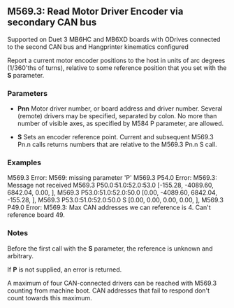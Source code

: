 ## M569.3: Read Motor Driver Encoder via secondary CAN bus

Supported on Duet 3 MB6HC and MB6XD boards with ODrives connected to the second CAN bus and Hangprinter kinematics configured

Report a current motor encoder positions to the host in units of arc degrees (1/360'ths of turns), relative to some reference position that you set with the **S** parameter.

### Parameters

- **Pnn** Motor driver number, or board address and driver number. Several (remote) drivers may be specified, separated by colon. No more than number of visible axes, as specified by M584 P parameter, are allowed.

- **S** Sets an encoder reference point. Current and subsequent M569.3 Pn.n calls returns numbers that are relative to the M569.3 Pn.n S call.

### Examples

M569.3 Error: M569: missing parameter 'P' M569.3 P54.0 Error: M569.3: Message not received M569.3 P50.0:51.0:52.0:53.0 \[-155.28, -4089.60, 6842.04, 0.00, \], M569.3 P53.0:51.0:52.0:50.0 \[0.00, -4089.60, 6842.04, -155.28, \], M569.3 P53.0:51.0:52.0:50.0 S \[0.00, 0.00, 0.00, 0.00, \], M569.3 P49.0 Error: M569.3: Max CAN addresses we can reference is 4. Can't reference board 49.

### Notes

Before the first call with the **S** parameter, the reference is unknown and arbitrary.

If **P** is not supplied, an error is returned.

A maximum of four CAN-connected drivers can be reached with M569.3 counting from machine boot. CAN addresses that fail to respond don't count towards this maximum.

